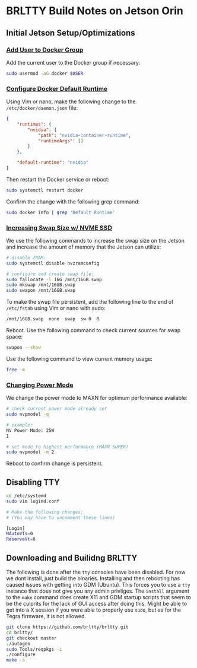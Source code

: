 # BRLTTY Build Notes on Jetson Orin

## Initial Jetson Setup/Optimizations

### [Add User to Docker Group](https://github.com/dusty-nv/jetson-containers/blob/master/docs/setup.md#adding-user-to-docker-group)
Add the current user to the Docker group if necessary:

```bash
sudo usermod -aG docker $USER
```

### [Configure Docker Default Runtime](https://github.com/dusty-nv/jetson-containers/blob/master/docs/setup.md#docker-default-runtime)
Using Vim or nano, make the following change to the ```/etc/docker/daemon.json``` file:

```json
{
    "runtimes": {
        "nvidia": {
            "path": "nvidia-container-runtime",
            "runtimeArgs": []
        }
    },

    "default-runtime": "nvidia"
}
```

Then restart the Docker service or reboot:

```bash
sudo systemctl restart docker
```

Confirm the change with the following grep command:

```bash
sudo docker info | grep 'Default Runtime'
```

### [Increasing Swap Size w/ NVME SSD](https://github.com/dusty-nv/jetson-containers/blob/master/docs/setup.md#mounting-swap)
We use the following commands to increase the swap size on the Jetson and increase the amount of memory that the Jetson can utilize:

```bash
# disable ZRAM:
sudo systemctl disable nvzramconfig

# configure and create swap file:
sudo fallocate -l 16G /mnt/16GB.swap
sudo mkswap /mnt/16GB.swap
sudo swapon /mnt/16GB.swap
```

To make the swap file persistent, add the following line to the end of ```/etc/fstab``` using Vim or nano with sudo:

```bash
/mnt/16GB.swap  none  swap  sw 0  0
```

Reboot. Use the following command to check current sources for swap space:

```bash
swapon --show
```

Use the following command to view current memory usage:

```bash
free -m
```

### [Changing Power Mode](https://github.com/dusty-nv/jetson-containers/blob/master/docs/setup.md#setting-the-power-mode)
We change the power mode to MAXN for optimum performance available:

```bash
# check current power mode already set
sudo nvpmodel -q

# example:
NV Power Mode: 25W
1

# set mode to highest performance (MAXN SUPER)
sudo nvpmodel -m 2
```

Reboot to confirm change is persistent.

## Disabling TTY

```bash
cd /etc/systemd
sudo vim logind.conf

# Make the following changes:
# (You may have to uncomment these lines)

[Login]
NAutoVTs=0
ReserveVt=0
```

## Downloading and Builidng BRLTTY
The following is done after the ```tty``` consoles have been disabled. For now we dont install, just build the binaries. Installing and then rebooting has caused issues with getting into GDM (Ubuntu). This forces you to use a ```tty``` instance that does not give you any admin privliges. The ```install``` argument to the ```make``` command does create X11 and GDM startup scripts that seem to be the culprits for the lack of GUI access after doing this. Might be able to get into a X session if you were able to properly use ```sudo```, but as for the Tegra firmware, it is not allowed.

```bash
git clone https://github.com/brltty/brltty.git
cd brltty/
git checkout master
./autogen
sudo Tools/reqpkgs -i
./configure
make -s
```
